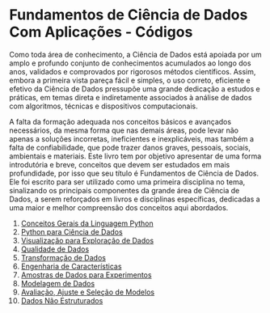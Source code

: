 # Fundamentos de Ciência de Dados Com Aplicações - Códigos

Como toda área de conhecimento, a Ciência de Dados está apoiada por um amplo e profundo conjunto de conhecimentos acumulados ao longo dos anos, validados e comprovados por rigorosos métodos científicos. Assim, embora a primeira vista pareça fácil e simples, o uso correto, eficiente
e efetivo da Ciência de Dados pressupõe uma grande dedicação a estudos e práticas, em temas direta e indiretamente associados à análise de dados com algoritmos, técnicas e dispositivos computacionais. 

A falta da formação adequada nos conceitos básicos e avançados necessários, da mesma forma que nas demais áreas, pode levar não apenas a soluções incorretas, ineficientes e inexplicáveis, mas também a falta de confiabilidade, que pode trazer danos graves, pessoais, sociais, ambientais e materiais.
Este livro tem por objetivo apresentar de uma forma introdutória e breve, conceitos que devem ser estudados em mais profundidade, por isso que seu título é Fundamentos de Ciência de Dados. Ele foi escrito para ser utilizado como uma primeira disciplina no tema, sinalizando os principais componentes da grande área de Ciência de Dados, a serem reforçados em livros e disciplinas específicas, dedicadas a uma maior e melhor compreensão dos conceitos aqui abordados.

1. [Conceitos Gerais da Linguagem Python](target)
2. [Python para Ciência de Dados](target)
3. [Visualização para Exploração de Dados](target)
4. [Qualidade de Dados](target)
5. [Transformação de Dados](target)
6. [Engenharia de Características](target)
7. [Amostras de Dados para Experimentos](target)
8. [Modelagem de Dados](target)
9. [Avaliação, Ajuste e Seleção de Modelos](target)
10. [Dados Não Estruturados](target)

